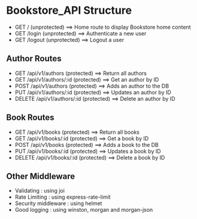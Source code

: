 # Bookstore_API Structure

- GET / (unprotected) ==> Home route to display Bookstore home content
- GET /login (unprotected) ==> Authenticate a new user
- GET /logout (unprotected) ==> Logout a user

## Author Routes
- GET /api/v1/authors (protected) ==> Return all authors
- GET /api/v1/authors/:id (protected) ==> Get an author by ID
- POST /api/v1/authors (protected) ==> Adds an author to the DB
- PUT /api/v1/authors/:id (protected) ==> Updates an author by ID
- DELETE /api/v1/authors/:id (protected) ==> Delete an author by ID

## Book Routes
- GET /api/v1/books (protected) ==> Return all books
- GET /api/v1/books/:id (protected) ==> Get a book by ID
- POST /api/v1/books (protected) ==> Adds a book to the DB
- PUT /api/v1/books/:id (protected) ==> Updates a book by ID
- DELETE /api/v1/books/:id (protected) ==> Delete a book by ID

## Other Middleware
- Validating : using joi
- Rate Limiting : using express-rate-limit
- Security middleware : using helmet
- Good logging : using winston, morgan and  morgan-json
